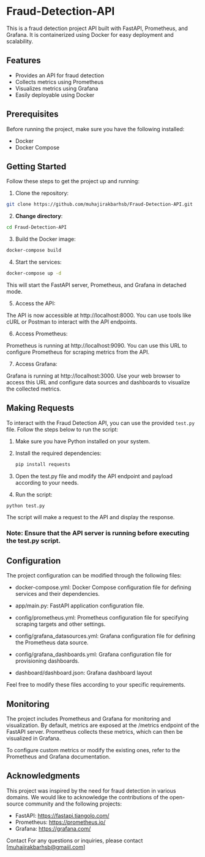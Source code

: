 # Fraud-Detection-API

This is a fraud detection project API built with FastAPI, Prometheus, and Grafana. It is containerized using Docker for easy deployment and scalability.

## Features
- Provides an API for fraud detection
- Collects metrics using Prometheus
- Visualizes metrics using Grafana
- Easily deployable using Docker

## Prerequisites
Before running the project, make sure you have the following installed:

- Docker 
- Docker Compose

## Getting Started
Follow these steps to get the project up and running:

1. Clone the repository:
```bash
git clone https://github.com/muhajirakbarhsb/Fraud-Detection-API.git
```
2. **Change directory**:
```bash
cd Fraud-Detection-API
```
3. Build the Docker image:
```bash
docker-compose build
```
4. Start the services:
```bash
docker-compose up -d
```

This will start the FastAPI server, Prometheus, and Grafana in detached mode.

5. Access the API:

The API is now accessible at http://localhost:8000. You can use tools like cURL or Postman to interact with the API endpoints.

6. Access Prometheus:

Prometheus is running at http://localhost:9090. You can use this URL to configure Prometheus for scraping metrics from the API.

7. Access Grafana:

Grafana is running at http://localhost:3000. Use your web browser to access this URL and configure data sources and dashboards to visualize the collected metrics.

## Making Requests

To interact with the Fraud Detection API, you can use the provided `test.py` file. Follow the steps below to run the script:

1. Make sure you have Python installed on your system.

2. Install the required dependencies:

   ```bash
   pip install requests
   ```
3. Open the test.py file and modify the API endpoint and payload according to your needs.

4. Run the script:
  ```bash
  python test.py
  ```
The script will make a request to the API and display the response.
### Note: Ensure that the API server is running before executing the test.py script.

## Configuration
The project configuration can be modified through the following files:

- docker-compose.yml: Docker Compose configuration file for defining services and their dependencies.

- app/main.py: FastAPI application configuration file.

- config/prometheus.yml: Prometheus configuration file for specifying scraping targets and other settings.

- config/grafana_datasources.yml: Grafana configuration file for defining the Prometheus data source.

- config/grafana_dashboards.yml: Grafana configuration file for provisioning dashboards.

- dashboard/dashboard.json: Grafana dashboard layout

Feel free to modify these files according to your specific requirements.

## Monitoring
The project includes Prometheus and Grafana for monitoring and visualization. By default, metrics are exposed at the /metrics endpoint of the FastAPI server. Prometheus collects these metrics, which can then be visualized in Grafana.

To configure custom metrics or modify the existing ones, refer to the Prometheus and Grafana documentation.

## Acknowledgments
This project was inspired by the need for fraud detection in various domains. We would like to acknowledge the contributions of the open-source community and the following projects:

- FastAPI: https://fastapi.tiangolo.com/
- Prometheus: https://prometheus.io/
- Grafana: https://grafana.com/

Contact
For any questions or inquiries, please contact [muhajirakbarhsb@gmaiil.com]
